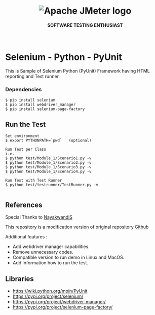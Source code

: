 <h1 align="center"><img src="https://user-images.githubusercontent.com/26521948/72658109-63a1d400-39e7-11ea-9667-c652586b4508.png" alt="Apache JMeter logo" /></h1>
<h4 align="center">SOFTWARE TESTING ENTHUSIAST</h4>
<br>

# Selenium - Python - PyUnit

This is Sample of Selenium Python (PyUnit) Framework having HTML reporting and Test runner. 

### Dependencies
```
$ pip install selenium
$ pip install webdriver_manager
$ pip install selenium-page-factory
```

## Run the Test
```
Set environment
$ export PYTHONPATH=`pwd`   (optional)

Run Test per Class
i.e.
$ python test/Module_1/Scenario1.py -v
$ python test/Module_1/Scenario2.py -v
$ python test/Module_1/Scenario3.py -v
$ python test/Module_1/Scenario4.py -v 	

Run Test with Test Runner
$ python test/testrunner/TestRunner.py -v


```

## References
Special Thanks to [NayakwandiS](https://github.com/NayakwadiS)

This repository is a modification version of original repository [Github](https://github.com/NayakwadiS/Selenium_Python_UnitTest_HTML)

Additional features :
- Add webdriver manager capabilities.
- Remove unnecessary codes.
- Compatible version to run demo in Linux and MacOS.
- Add information how to run the test.

## Libraries
- https://wiki.python.org/moin/PyUnit
- https://pypi.org/project/selenium/
- https://pypi.org/project/webdriver-manager/
- https://pypi.org/project/selenium-page-factory/
